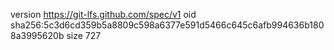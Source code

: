 version https://git-lfs.github.com/spec/v1
oid sha256:5c3d6cd359b5a8809c598a6377e591d5466c645c6afb994636b1808a3995620b
size 727
